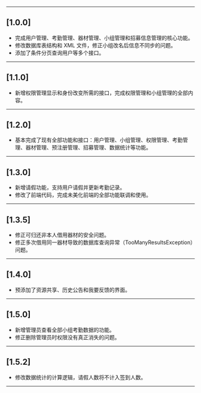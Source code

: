 

------

## [1.0.0] 

- 完成用户管理、考勤管理、器材管理、小组管理和招募信息管理的核心功能。
- 修改数据库表结构和 XML 文件，修正小组改名后信息不同步的问题。
- 添加了条件分页查询用户等多个接口。

------

## [1.1.0] 

- 新增权限管理显示和身份改变所需的接口，完成权限管理和小组管理的全部内容。

------

## [1.2.0] 

- 基本完成了现有全部功能和接口：用户管理、小组管理、权限管理、考勤管理、器材管理、预注册管理、招募管理、数据统计等功能。

------

## [1.3.0] 

- 新增请假功能，支持用户请假并更新考勤记录。
- 修改了前端代码，完成未美化前端的全部功能联调和使用。

------

## [1.3.5] 

- 修正可归还非本人借用器材的安全问题。
- 修正多次借用同一器材导致的数据库查询异常（TooManyResultsException）问题。

------

## [1.4.0] 

- 预添加了资源共享、历史公告和我要反馈的界面。

------

## [1.5.0] 

- 新增管理员查看全部小组考勤数据的功能。
- 修正删除管理员时权限没有真正消失的问题。

------

## [1.5.2] 

- 修改数据统计的计算逻辑，请假人数将不计入签到人数。

------

